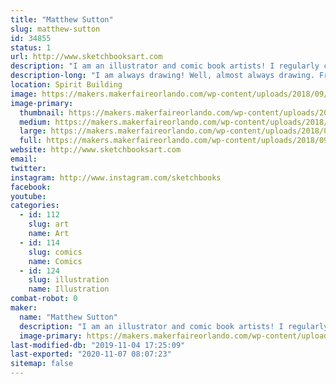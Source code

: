 ```yaml
---
title: "Matthew Sutton"
slug: matthew-sutton
id: 34855
status: 1
url: http://www.sketchbooksart.com
description: "I am an illustrator and comic book artists! I regularly create licensed artwork for properties such as; Star Wars, Spider-Man Homecoming, Stranger Things, Ant-Man 2, and many more. I’m currently working for Marvel Comics, Topps, Upper Deck, Cryptozoic Ent. and several other companies. I also create commissions for clients and fans from all over the world."
description-long: "I am always drawing! Well, almost always drawing. From comics pages to trading cards and commissioned pieces I rarely don't have a drawing tool in my hand. I like it that way. If you'd like to see how to start a sketch from scratch, or how to ink like a pro then all you need to do is come by my table! I've also got an assortment of prints and original artwork featuring some of the most iconic characters in comics and pop culture. I'm looking forward to meeting you!"
location: Spirit Building
image: https://makers.makerfaireorlando.com/wp-content/uploads/2018/09/Calvin-and-Hobbes-Captain-America-and-Winter-Soldier-858x1024.png
image-primary:
  thumbnail: https://makers.makerfaireorlando.com/wp-content/uploads/2018/09/Calvin-and-Hobbes-Captain-America-and-Winter-Soldier-150x150.png
  medium: https://makers.makerfaireorlando.com/wp-content/uploads/2018/09/Calvin-and-Hobbes-Captain-America-and-Winter-Soldier-251x300.png
  large: https://makers.makerfaireorlando.com/wp-content/uploads/2018/09/Calvin-and-Hobbes-Captain-America-and-Winter-Soldier-858x1024.png
  full: https://makers.makerfaireorlando.com/wp-content/uploads/2018/09/Calvin-and-Hobbes-Captain-America-and-Winter-Soldier.png
website: http://www.sketchbooksart.com
email: 
twitter: 
instagram: http://www.instagram.com/sketchbooks
facebook: 
youtube: 
categories:
  - id: 112
    slug: art
    name: Art
  - id: 114
    slug: comics
    name: Comics
  - id: 124
    slug: illustration
    name: Illustration
combat-robot: 0
maker:
  name: "Matthew Sutton"
  description: "I am an illustrator and comic book artists! I regularly create licensed artwork for properties such as; Star Wars, Spider-Man Homecoming, Stranger Things, Ant-Man 2, and many more. I'm currently working for Marvel Comics, Topps, Upper Deck, Cryptozoic Ent. and several other companies. I also create commissions for clients and fans from all over the world. "
  image-primary: https://makers.makerfaireorlando.com/wp-content/uploads/2018/09/Matt-Sutton-300x225.jpeg
last-modified-db: "2019-11-04 17:25:09"
last-exported: "2020-11-07 08:07:23"
sitemap: false
---
```

